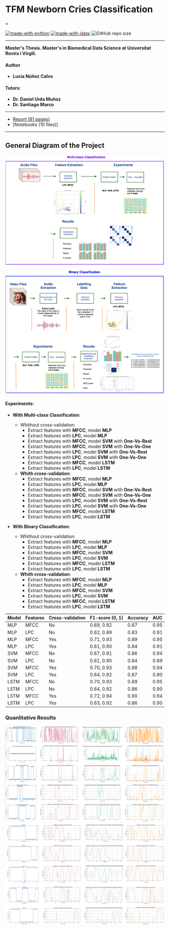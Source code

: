 # TFM Newborn Cries Classification

=

[![made-with-python](https://img.shields.io/badge/Coded%20with-Python-21496b.svg?style=for-the-badge&logo=Python)](https://www.python.org/)
[![made-with-latex](https://img.shields.io/badge/Documented%20with-LaTeX-4c9843.svg?style=for-the-badge&logo=Latex)](https://www.latex-project.org/)
![GitHub repo size](https://img.shields.io/github/repo-size/AdrianArnaiz/Brain-MRI-Denoiser-Autoencoder?style=for-the-badge&logo=Github)

***********

**Master's Thesis. Master's in Biomedical Data Science at Universitat Rovira i Virgili.**

#### Author
* **Lucía Núñez Calvo** 

#### Tutors: 
* **Dr. Daniel Urda Muñoz**
* **Dr. Santiago Marco** 

***************
* [Report (81 pages)](http://hdl.handle.net/10609/127059)
* [Notebooks (10 files)]
***************

## General Diagram of the Project
![](doc/figures/Project-Diagram.png)

#### Experiments:
* **With Multi-class Classification**:
    * Whithout cross-validation:
        * Extract features with **MFCC**, model **MLP**
        * Extract features with **LPC**, model **MLP**
        * Extract features with **MFCC**, model **SVM** with **One-Vs-Rest**
        * Extract features with **MFCC**, model **SVM** with **One-Vs-One**
        * Extract features with **LPC**, model **SVM** with **One-Vs-Rest**
        * Extract features with **LPC**, model **SVM** with **One-Vs-One**
        * Extract features with **MFCC**, model **LSTM**
        * Extract features with **LPC**, model **LSTM**
    * **Whith cross-validation**:
        * Extract features with **MFCC**, model **MLP**
        * Extract features with **LPC**, model **MLP**
        * Extract features with **MFCC**, model **SVM** with **One-Vs-Rest**
        * Extract features with **MFCC**, model **SVM** with **One-Vs-One**
        * Extract features with **LPC**, model **SVM** with **One-Vs-Rest**
        * Extract features with **LPC**, model **SVM** with **One-Vs-One**
        * Extract features with **MFCC**, model **LSTM**
        * Extract features with **LPC**, model **LSTM**
     
* **With Binary Classification**:
    * Whithout cross-validation:
        * Extract features with **MFCC**, model **MLP**
        * Extract features with **LPC**, model **MLP**
        * Extract features with **MFCC**, model **SVM** 
        * Extract features with **LPC**, model **SVM**
        * Extract features with **MFCC**, model **LSTM**
        * Extract features with **LPC**, model **LSTM**
    * **Whith cross-validation**:
        * Extract features with **MFCC**, model **MLP**
        * Extract features with **LPC**, model **MLP**
        * Extract features with **MFCC**, model **SVM**
        * Extract features with **LPC**, model **SVM**
        * Extract features with **MFCC**, model **LSTM**
        * Extract features with **LPC**, model **LSTM**



| Model | Features | Cross-validation | F1-score (0, 1) | Accuracy | AUC   |
|-------|----------|------------------|-----------------|----------|-------|
| MLP   | MFCC     | No               | 0.69, 0.92      | 0.87     | 0.95  |
| MLP   | LPC      | No               | 0.62, 0.89      | 0.83     | 0.91  |
| MLP   | MFCC     | Yes              | 0.71, 0.93      | 0.89     | 0.95  |
| MLP   | LPC      | Yes              | 0.61, 0.90      | 0.84     | 0.91  |
| SVM   | MFCC     | No               | 0.67, 0.91      | 0.86     | 0.94  |
| SVM   | LPC      | No               | 0.61, 0.90      | 0.84     | 0.89  |
| SVM   | MFCC     | Yes              | 0.70, 0.93      | 0.88     | 0.94  |
| SVM   | LPC      | Yes              | 0.64, 0.92      | 0.87     | 0.90  |
| LSTM  | MFCC     | No               | 0.70, 0.93      | 0.89     | 0.95  |
| LSTM  | LPC      | No               | 0.64, 0.92      | 0.86     | 0.90  |
| LSTM  | MFCC     | Yes              | 0.72, 0.94      | 0.90     | 0.94  |
| LSTM  | LPC      | Yes              | 0.63, 0.92      | 0.86     | 0.90  |


### Quanlitative Results
![](doc/figures/cualitative-results.png) 
![](doc/figures/clips.png) 

